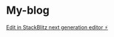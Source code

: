 # My-blog

[Edit in StackBlitz next generation editor ⚡️](https://stackblitz.com/~/github.com/Mickman7/My-blog)